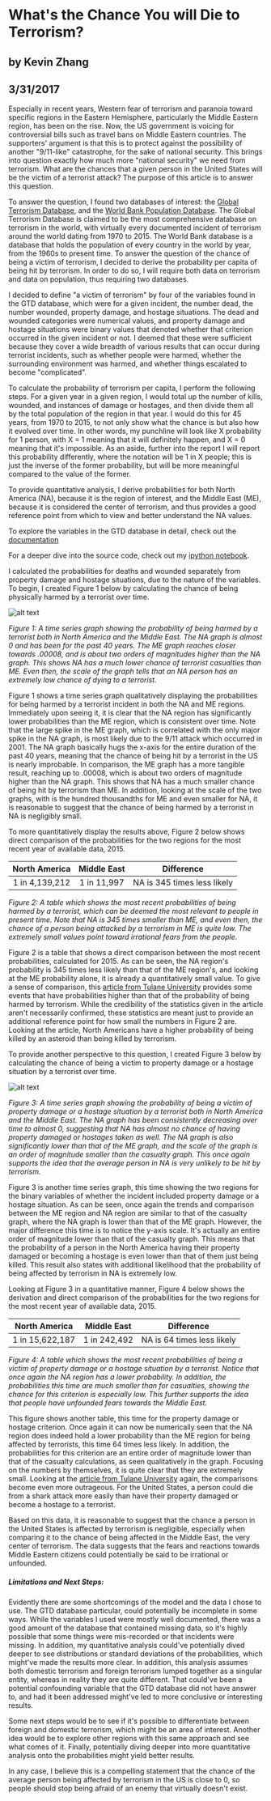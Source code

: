 # What's the Chance You will Die to Terrorism?
## by Kevin Zhang
## 3/31/2017


Especially in recent years, Western fear of terrorism and paranoia toward specific regions in the Eastern Hemisphere, particularly the Middle Eastern region, has been on the rise. Now, the US government is voicing for controversial bills such as travel bans on Middle Eastern countries. The supporters' argument is that this is to protect against the possibility of another "9/11-like" catastrophe, for the sake of national security. This brings into question exactly how much more "national security" we need from terrorism. What are the chances that a given person in the United States will be the victim of a terrorist attack? The purpose of this article is to answer this question.

To answer the question, I found two databases of interest: the [Global Terrorism Database](https://www.start.umd.edu/gtd/), and the [World Bank Population Database](http://data.worldbank.org/indicator/SP.POP.TOTL). The Global Terrorism Database is claimed to be the most comprehensive database on terrorism in the world, with virtually every documented incident of terrorism around the world dating from 1970 to 2015. The World Bank database is a database that holds the population of every country in the world by year, from the 1960s to present time. To answer the question of the chance of being a victim of terrorism, I decided to derive the probability per capita of being hit by terrorism. In order to do so, I will require both data on terrorism and data on population, thus requiring two databases.

I decided to define "a victim of terrorism" by four of the variables found in the GTD database, which were for a given incident, the number dead, the number wounded, property damage, and hostage situations. The dead and wounded categories were numerical values, and property damage and hostage situations were binary values that denoted whether that criterion occurred in the given incident or not. I deemed that these were sufficient because they cover a wide breadth of various results that can occur during terrorist incidents, such as whether people were harmed, whether the surrounding environment was harmed, and whether things escalated to become "complicated".

To calculate the probability of terrorism per capita, I perform the following steps. For a given year in a given region, I would total up the number of kills, wounded, and instances of damage or hostages, and then divide them all by the total population of the region in that year. I would do this for 45 years, from 1970 to 2015, to not only show what the chance is but also how it evolved over time. In other words, my punchline will look like X probability for 1 person, with X = 1 meaning that it will definitely happen, and X = 0 meaning that it's impossible. As an aside, further into the report I will report this probability differently, where the notation will be 1 in X people; this is just the inverse of the former probability, but will be more meaningful compared to the value of the former.

To provide quantitative analysis, I derive probabilities for both North America (NA), because it is the region of interest, and the Middle East (ME), because it is considered the center of terrorism, and thus provides a good reference point from which to view and better understand the NA values.

To explore the variables in the GTD database in detail, check out the [documentation](https://www.start.umd.edu/gtd/downloads/Codebook.pdf)

For a deeper dive into the source code, check out my [ipython notebook](https://github.com/kzhang8850/ThinkStats2/blob/master/code/report2.ipynb).


I calculated the probabilities for deaths and wounded separately from property damage and hostage situations, due to the nature of the variables. To begin, I created Figure 1 below by calculating the chance of being physically harmed by a terrorist over time.

![alt text](Casualty.png)

*Figure 1: A time series graph showing the probability of being harmed by a terrorist both in North America and the Middle East. The NA graph is almost 0 and has been for the past 40 years. The ME graph reaches closer towards .00008, and is about two orders of magnitudes higher than the NA graph. This shows NA has a much lower chance of terrorist casualties than ME. Even then, the scale of the graph tells that an NA person has an extremely low chance of dying to a terrorist.*


Figure 1 shows a time series graph qualitatively displaying the probabilities for being harmed by a terrorist incident in both the NA and ME regions. Immediately upon seeing it, it is clear that the NA region has significantly lower probabilities than the ME region, which is consistent over time. Note that the large spike in the ME graph, which is correlated with the only major spike in the NA graph, is most likely due to the 9/11 attack which occurred in 2001. The NA graph basically hugs the x-axis for the entire duration of the past 40 years, meaning that the chance of being hit by a terrorist in the US is nearly improbable. In comparison, the ME graph has a more tangible result, reaching up to .00008, which is about two orders of magnitude higher than the NA graph. This shows that NA has a much smaller chance of being hit by terrorism than ME. In addition, looking at the scale of the two graphs, with is the hundred thousandths for ME and even smaller for NA, it is reasonable to suggest that the chance of being harmed by a terrorist in NA is negligibly small.

To more quantitatively display the results above, Figure 2 below shows direct comparison of the probabilities for the two regions for the most recent year of available data, 2015.



|North America | Middle East | Difference |
| :------: | :----: | :-------:|
| 1 in 4,139,212 | 1 in 11,997 | NA is 345 times less likely|


*Figure 2: A table which shows the most recent probabilities of being harmed by a terrorist, which can be deemed the most relevant to people in present time. Note that NA is 345 times smaller than ME, and even then, the chance of a person being attacked by a terrorism in ME is quite low. The extremely small values point toward irrational fears from the people.*

Figure 2 is a table that shows a direct comparison between the most recent probabilities, calculated for 2015. As can be seen, the NA region's probability is 345 times less likely than that of the ME region's, and looking at the ME probability alone, it is already a quantitatively small value. To give a sense of comparison, this [article from Tulane University](http://www.tulane.edu/~sanelson/Natural_Disasters/impacts.htm) provides some events that have probabilities higher than that of the probability of being harmed by terrorism. While the credibility of the statistics given in the article aren't necessarily confirmed, these statistics are meant just to provide an additional reference point for how small the numbers in Figure 2 are. Looking at the article, North Americans have a higher probability of being killed by an asteroid than being killed by terrorism.

To provide another perspective to this question, I created Figure 3 below by calculating the chance of being a victim to property damage or a hostage situation by a terrorist over time.

![alt text](Victim.png)

 *Figure 3: A time series graph showing the probability of being a victim of property damage or a hostage situation by a terrorist both in North America and the Middle East. The NA graph has been consistently decreasing over time to almost 0, suggesting that NA has almost no chance of having property damaged or hostages taken as well. The NA graph is also significantly lower than that of the ME graph, and the scale of the graph is an order of magnitude smaller than the casualty graph. This once again supports the idea that the average person in NA is very unlikely to be hit by terrorism.*

Figure 3 is another time series graph, this time showing the two regions for the binary variables of whether the incident included property damage or a hostage situation. As can be seen, once again the trends and comparison between the ME region and NA region are similar to that of the casualty graph, where the NA graph is lower than that of the ME graph. However, the major difference this time is to notice the y-axis scale. It's actually an entire order of magnitude lower than that of the casualty graph.  This means that the probability of a person in the North America having their property damaged or becoming a hostage is even lower than that of them just being killed. This result also states with additional likelihood that the probability of being affected by terrorism in NA is extremely low.

Looking at Figure 3 in a quantitative manner, Figure 4 below shows the derivation and direct comparison of the probabilities for the two regions for the most recent year of available data, 2015.


|North America | Middle East | Difference |
| :------: | :----: | :-------:|
| 1 in 15,622,187 | 1 in 242,492 | NA is 64 times less likely|


*Figure 4: A table which shows the most recent probabilities of being a victim of property damage or a hostage situation by a terrorist. Notice that once again the NA region has a lower probability. In addition, the probabilities this time are much smaller than for casualties, showing the chance for this criterion is especially low. This further supports the idea that people have unfounded fears towards the Middle East.*

This figure shows another table, this time for the property damage or hostage criterion. Once again it can now be numerically seen that the NA region does indeed hold a lower probability than the ME region for being affected by terrorists, this time 64 times less likely. In addition, the probabilities for this criterion are an entire order of magnitude lower than that of the casualty calculations, as seen qualitatively in the graph. Focusing on the numbers by themselves, it is quite clear that they are extremely small. Looking at the [article from Tulane University](http://www.tulane.edu/~sanelson/Natural_Disasters/impacts.htm) again, the comparisons become even more outrageous. For the United States, a person could die from a shark attack more easily than have their property damaged or become a hostage to a terrorist.

Based on this data, it is reasonable to suggest that the chance a person in the United States is affected by terrorism is negligible, especially when comparing it to the chance of being affected in the Middle East, the very center of terrorism. The data suggests that the fears and reactions towards Middle Eastern citizens could potentially be said to be irrational or unfounded.


##### Limitations and Next Steps:

Evidently there are some shortcomings of the model and the data I chose to use. The GTD database particular, could potentially be incomplete in some ways. While the variables I used were mostly well documented, there was a good amount of the database that contained missing data, so it's highly possible that some things were mis-recorded or that incidents were missing. In addition, my quantitative analysis could've potentially dived deeper to see distributions or standard deviations of the probabilities, which might've made the results more clear. In addition, this analysis assumes both domestic terrorism and foreign terrorism lumped together as a singular entity, whereas in reality they are quite different. That could've been a potential confounding variable that the GTD database did not have answer to, and had it been addressed might've led to more conclusive or interesting results.

Some next steps would be to see if it's possible to differentiate between foreign and domestic terrorism, which might be an area of interest. Another idea would be to explore other regions with this same approach and see what comes of it. Finally, potentially diving deeper into more quantitative analysis onto the probabilities might yield better results.

In any case, I believe this is a compelling statement that the chance of the average person being affected by terrorism in the US is close to 0, so people should stop being afraid of an enemy that virtually doesn't exist.
